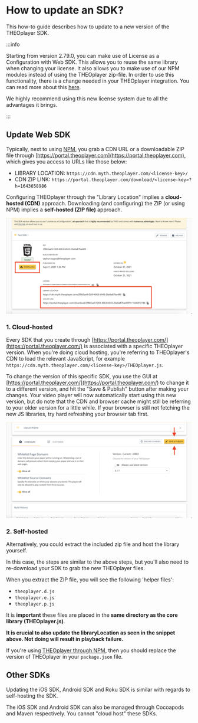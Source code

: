 # How to update an SDK?

This how-to guide describes how to update to a new version of the THEOplayer SDK.

:::info

Starting from version 2.79.0, you can make use of License as a Configuration with Web SDK. This allows you to reuse the same library when changing your license. It also allows you to make use of our NPM modules instead of using the THEOplayer zip-file. In order to use this functionality, there is a change needed in your THEOplayer integration. You can read more about this [here](../../how-to-guides/12-license/00-introduction.md).

We highly recommend using this new license system due to all the advantages it brings.

:::

## Update Web SDK

Typically, next to using [NPM](https://www.npmjs.com/package/theoplayer), you grab a CDN URL or a downloadable ZIP file through [https://portal.theoplayer.com](https://portal.theoplayer.com), which gives you access to URLs like those below:

- LIBRARY LOCATION: `https://cdn.myth.theoplayer.com/<license-key>/`
- CDN ZIP LINK: `https://portal.theoplayer.com/download/<license-key>?h=1643658986`

Configuring THEOplayer through the "Library Location" implies a **cloud-hosted (CDN)** approach.
Downloading (and configuring) the ZIP (or using NPM) implies a **self-hosted (ZIP file)** approach.

![Update SDK](../../assets/img/getting-started-web-sdk/update-sdk.png)

### 1. Cloud-hosted

Every SDK that you create through [https://portal.theoplayer.com/](https://portal.theoplayer.com/) is associated with a specific THEOplayer version.
When you're doing cloud hosting, you're referring to THEOplayer's CDN to load the relevant JavaScript, for example `https://cdn.myth.theoplayer.com/<license-key>/THEOplayer.js`.

To change the version of this specific SDK, you use the GUI at [https://portal.theoplayer.com/](https://portal.theoplayer.com/) to change it to a different version,
and hit the "Save & Publish" button after making your changes. Your video player will now automatically start using this new version, but do note that the CDN and browser cache might still be referring to your older version for a little while. If your browser is still not fetching the new JS libraries, try hard refreshing your browser tab first.

![Save & Publish](../../assets/img/getting-started-web-sdk/republish.png)

### 2. Self-hosted

Alternatively, you could extract the included zip file and host the library yourself.

In this case, the steps are similar to the above steps, but you'll also need to re-download your SDK to grab the new THEOplayer files.

When you extract the ZIP file, you will see the following 'helper files':

- `theoplayer.d.js`
- `theoplayer.e.js`
- `theoplayer.p.js`

It is **important** these files are placed in the **same directory as the core library (THEOplayer.js)**.

**It is crucial to also update the libraryLocation as seen in the snippet above. Not doing will result in playback failure.**

If you're using [THEOplayer through NPM](https://www.npmjs.com/package/theoplayer), then you should replace the version of THEOplayer in your `package.json` file.

## Other SDKs

Updating the iOS SDK, Android SDK and Roku SDK is similar with regards to self-hosting the SDK.

The iOS SDK and Android SDK can also be managed through Cocoapods and Maven respectively. You cannot "cloud host" these SDKs.
